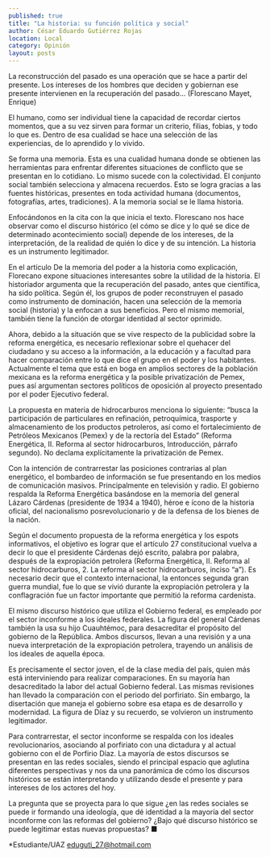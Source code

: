 ```yaml
---
published: true
title: "La historia: su función política y social"
author: César Eduardo Gutiérrez Rojas
location: Local
category: Opinión
layout: posts
---
```


La reconstrucción del pasado es una operación que se hace a partir del presente. Los intereses de los hombres que deciden y gobiernan ese presente intervienen en la recuperación del pasado… (Florescano Mayet, Enrique)

El humano, como ser individual tiene la capacidad de recordar ciertos momentos, que a su vez sirven para formar un criterio, filias, fobias, y todo lo que es. Dentro de esa cualidad se hace una selección de las experiencias, de lo aprendido y lo vivido.

Se forma una memoria. Esta es una cualidad humana donde se obtienen las herramientas para enfrentar diferentes situaciones de conflicto que se presentan en lo cotidiano. Lo mismo sucede con la colectividad. El conjunto social también selecciona y almacena recuerdos. Esto se logra gracias a las fuentes históricas, presentes en toda actividad humana (documentos, fotografías, artes, tradiciones). A la memoria social se le llama historia.

Enfocándonos en la cita con la que inicia el texto. Florescano nos hace observar como el discurso histórico (el cómo se dice y lo qué se dice de determinado acontecimiento social) depende de los intereses, de la interpretación, de la realidad de quién lo dice y de su intención. La historia es un instrumento legitimador. 

En el artículo De la memoria del poder a la historia como explicación, Florecano expone situaciones interesantes sobre la utilidad de la historia. El historiador argumenta que la recuperación del pasado, antes que científica, ha sido política. Según él, los grupos de poder reconstruyen el pasado como instrumento de dominación, hacen una selección de la memoria social (historia) y la enfocan a sus beneficios. Pero el mismo memorial, también tiene la función de otorgar identidad al sector oprimido.

Ahora, debido a la situación que se vive respecto de la publicidad sobre la reforma energética, es necesario reflexionar sobre el quehacer del ciudadano y su acceso a la información, a la educación y a facultad para hacer comparación entre lo que dice el grupo en el poder y los habitantes. Actualmente el tema que está en boga en amplios sectores de la población mexicana es la reforma energética y la posible privatización de Pemex, pues así argumentan sectores políticos de oposición al proyecto presentado por el poder Ejecutivo federal.

La propuesta en materia de hidrocarburos menciona lo siguiente: “busca la participación de particulares en refinación, petroquímica, trasporte y almacenamiento de los productos petroleros, así como el fortalecimiento de Petróleos Mexicanos (Pemex) y de la rectoría del Estado” (Reforma Energética, II. Reforma al sector hidrocarburos, Introducción, párrafo segundo). No declama explícitamente la privatización de Pemex.

Con la intención de contrarrestar las posiciones contrarias al plan energético, el bombardeo de información se fue presentando en los medios de comunicación masivos. Principalmente en televisión y radio. El gobierno respalda la Reforma Energética basándose en la memoria del general Lázaro Cárdenas (presidente de 1934 a 1940), héroe e ícono de la historia oficial, del nacionalismo posrevolucionario y de la defensa de los bienes de la nación.

Según el documento propuesta de la reforma energética y los espots informativos, el objetivo es lograr que el artículo 27 constitucional vuelva a decir lo que el presidente Cárdenas dejó escrito, palabra por palabra, después de la expropiación petrolera (Reforma Energética, II. Reforma al sector hidrocarburos, 2. La reforma al sector hidrocarburos, inciso “a”). Es necesario decir que el contexto internacional, la entonces segunda gran guerra mundial, fue lo que se vivió durante la expropiación petrolera y la conflagración fue un factor importante que permitió la reforma cardenista.

El mismo discurso histórico que utiliza el Gobierno federal, es empleado por el sector inconforme a los ideales federales. La figura del general Cárdenas también la usa su hijo Cuauhtémoc, para desacreditar el propósito del gobierno de la República. Ambos discursos, llevan a una revisión y a una nueva interpretación de la expropiación petrolera, trayendo un análisis de los ideales de aquella época.

Es precisamente el sector joven, el de la clase media del país, quien más está interviniendo para realizar comparaciones. En su mayoría han desacreditado la labor del actual Gobierno federal. Las mismas revisiones han llevado la comparación con el periodo del porfiriato. Sin embargo, la disertación que maneja el gobierno sobre esa etapa es de desarrollo y modernidad. La figura de Díaz y su recuerdo, se volvieron un instrumento legitimador.

Para contrarrestar, el sector inconforme se respalda con los ideales revolucionarios, asociando al porfiriato con una dictadura y al actual gobierno con el de Porfirio Díaz. La mayoría de estos discursos se presentan en las redes sociales, siendo el principal espacio que aglutina diferentes perspectivas y nos da una panorámica de cómo los discursos históricos se están interpretando y utilizando desde el presente y para intereses de los actores del hoy.

La pregunta que se proyecta para lo que sigue ¿en las redes sociales se puede ir formando una ideología, que dé identidad a la mayoría del sector inconforme con las reformas del gobierno? ¿Bajo qué discurso histórico se puede legitimar estas nuevas propuestas? ■

*Estudiante/UAZ
eduguti_27@hotmail.com
